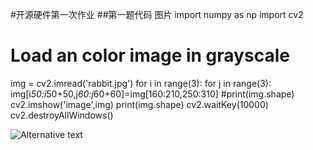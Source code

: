 #开源硬件第一次作业
##第一题代码 图片
import numpy as np
import cv2

# Load an color image in grayscale
img = cv2.imread('rabbit.jpg')
for i in range(3):
    for j in range(3):
        img[i*50:i*50+50,j*60:j*60+60]=img[160:210,250:310]
#print(img.shape)
cv2.imshow('image',img)
print(img.shape)
cv2.waitKey(10000)
cv2.destroyAllWindows()

![Alternative text](D:\opencv教程\homework1_1_img.jpg"homework1_1_img")

